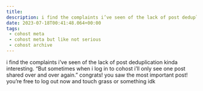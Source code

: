 ```yaml
---
title:
description: i find the complaints i’ve seen of the lack of post deduplication kinda interesting. “But sometimes when i log in to cohost i’ll only see one post shared over and over again.” congrats! you saw the most important post! you’re free to log out now and touch grass or something idk
date: 2023-07-18T00:41:48.064+00:00
tags:
 - cohost meta
 - cohost meta but like not serious
 - cohost archive
---
```


i find the complaints i’ve seen of the lack of post deduplication kinda interesting. “But sometimes when i log in to cohost i’ll only see one post shared over and over again.” congrats! you saw the most important post! you’re free to log out now and touch grass or something idk
